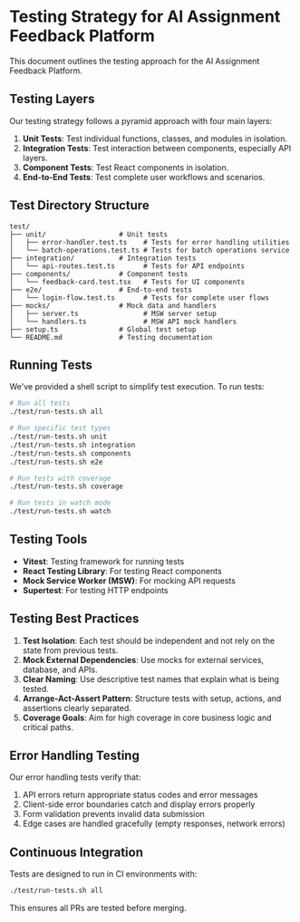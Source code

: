 # Testing Strategy for AI Assignment Feedback Platform

This document outlines the testing approach for the AI Assignment Feedback Platform.

## Testing Layers

Our testing strategy follows a pyramid approach with four main layers:

1. **Unit Tests**: Test individual functions, classes, and modules in isolation.
2. **Integration Tests**: Test interaction between components, especially API layers.
3. **Component Tests**: Test React components in isolation.
4. **End-to-End Tests**: Test complete user workflows and scenarios.

## Test Directory Structure

```
test/
├── unit/                  # Unit tests
│   ├── error-handler.test.ts    # Tests for error handling utilities
│   └── batch-operations.test.ts # Tests for batch operations service
├── integration/           # Integration tests
│   └── api-routes.test.ts       # Tests for API endpoints
├── components/            # Component tests
│   └── feedback-card.test.tsx   # Tests for UI components
├── e2e/                   # End-to-end tests
│   └── login-flow.test.ts       # Tests for complete user flows
├── mocks/                 # Mock data and handlers
│   ├── server.ts                # MSW server setup
│   └── handlers.ts              # MSW API mock handlers
├── setup.ts               # Global test setup
└── README.md              # Testing documentation
```

## Running Tests

We've provided a shell script to simplify test execution. To run tests:

```bash
# Run all tests
./test/run-tests.sh all

# Run specific test types
./test/run-tests.sh unit
./test/run-tests.sh integration
./test/run-tests.sh components
./test/run-tests.sh e2e

# Run tests with coverage
./test/run-tests.sh coverage

# Run tests in watch mode
./test/run-tests.sh watch
```

## Testing Tools

- **Vitest**: Testing framework for running tests
- **React Testing Library**: For testing React components
- **Mock Service Worker (MSW)**: For mocking API requests
- **Supertest**: For testing HTTP endpoints

## Testing Best Practices

1. **Test Isolation**: Each test should be independent and not rely on the state from previous tests.
2. **Mock External Dependencies**: Use mocks for external services, database, and APIs.
3. **Clear Naming**: Use descriptive test names that explain what is being tested.
4. **Arrange-Act-Assert Pattern**: Structure tests with setup, actions, and assertions clearly separated.
5. **Coverage Goals**: Aim for high coverage in core business logic and critical paths.

## Error Handling Testing

Our error handling tests verify that:

1. API errors return appropriate status codes and error messages
2. Client-side error boundaries catch and display errors properly
3. Form validation prevents invalid data submission
4. Edge cases are handled gracefully (empty responses, network errors)

## Continuous Integration

Tests are designed to run in CI environments with:

```bash
./test/run-tests.sh all
```

This ensures all PRs are tested before merging.